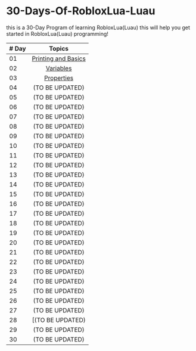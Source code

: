 # 30-Days-Of-RobloxLua-Luau
this is a 30-Day Program of learning RobloxLua(Luau) this will help you get started in RobloxLua(Luau) programming!

| # Day |                                                                       Topics                                                                        |
| ----- | :-------------------------------------------------------------------------------------------------------------------------------------------------: |
| 01    |                                                             [Printing and Basics](Day-1-Printing-And-Basics)                                        |
| 02    |                                                                       [Variables](Day-2-Variables)                                                  |
| 03    |                                                                      [Properties](Day-3-Properties)                                                 |
| 04    |                                           (TO BE UPDATED)                                        |
| 05    |                                               (TO BE UPDATED)                                                 |
| 06    |                                                     (TO BE UPDATED)                                                  |
| 07    |                                               (TO BE UPDATED)                                          |
| 08    |                                                   (TO BE UPDATED)                                                 |
| 09    |                           (TO BE UPDATED)                      |
| 10    |                                      (TO BE UPDATED)                                       |
| 11    |                    (TO BE UPDATED)                |
| 12    |                               (TO BE UPDATED)                |
| 13    |                            (TO BE UPDATED)                           |
| 14    |                                        (TO BE UPDATED)                                        |
| 15    |                                                  (TO BE UPDATED)                                                |
| 16    |                                                     (TO BE UPDATED)                                                  |
| 17    |                                            (TO BE UPDATED)                                           |
| 18    |                                                (TO BE UPDATED)                                          |
| 19    |                                                 (TO BE UPDATED)                                                |
| 20    |                                  (TO BE UPDATED)                                   |
| 21    |                                                       (TO BE UPDATED)                                                |
| 22    |                            (TO BE UPDATED)                            |
| 23    |                                       (TO BE UPDATED)                                |
| 24    |                            (TO BE UPDATED)                              |
| 25    | (TO BE UPDATED)                |
| 26    | (TO BE UPDATED)                     |
| 27    |                             (TO BE UPDATED)                           |
| 28    |                          [(TO BE UPDATED)                         |
| 29    |              (TO BE UPDATED)           |
| 30    |                                    (TO BE UPDATED)                                   |
